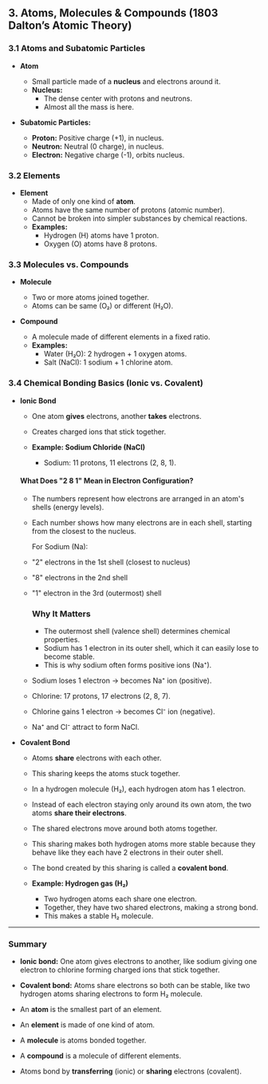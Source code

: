 ## 3. Atoms, Molecules & Compounds (1803 Dalton’s Atomic Theory)

### 3.1 Atoms and Subatomic Particles

- **Atom**

  - Small particle made of a **nucleus** and electrons around it.
  - **Nucleus:**
    - The dense center with protons and neutrons.
    - Almost all the mass is here.

- **Subatomic Particles:**
  - **Proton:** Positive charge (+1), in nucleus.
  - **Neutron:** Neutral (0 charge), in nucleus.
  - **Electron:** Negative charge (-1), orbits nucleus.

### 3.2 Elements

- **Element**
  - Made of only one kind of **atom**.
  - Atoms have the same number of protons (atomic number).
  - Cannot be broken into simpler substances by chemical reactions.
  - **Examples:**
    - Hydrogen (H) atoms have 1 proton.
    - Oxygen (O) atoms have 8 protons.

### 3.3 Molecules vs. Compounds

- **Molecule**

  - Two or more atoms joined together.
  - Atoms can be same (O₂) or different (H₂O).

- **Compound**
  - A molecule made of different elements in a fixed ratio.
  - **Examples:**
    - Water (H₂O): 2 hydrogen + 1 oxygen atoms.
    - Salt (NaCl): 1 sodium + 1 chlorine atom.

### 3.4 Chemical Bonding Basics (Ionic vs. Covalent)

- **Ionic Bond**

  - One atom **gives** electrons, another **takes** electrons.
  - Creates charged ions that stick together.

  - **Example: Sodium Chloride (NaCl)**
    - Sodium: 11 protons, 11 electrons (2, 8, 1).

  #### What Does "2 8 1" Mean in Electron Configuration?

  - The numbers represent how electrons are arranged in an atom's shells (energy levels).
  - Each number shows how many electrons are in each shell, starting from the closest to the nucleus.

    For Sodium (Na):

  - "2" electrons in the 1st shell (closest to nucleus)
  - "8" electrons in the 2nd shell
  - "1" electron in the 3rd (outermost) shell

    ### Why It Matters

    - The outermost shell (valence shell) determines chemical properties.
    - Sodium has 1 electron in its outer shell, which it can easily lose to become stable.
    - This is why sodium often forms positive ions (Na⁺).

  - Sodium loses 1 electron → becomes Na⁺ ion (positive).
  - Chlorine: 17 protons, 17 electrons (2, 8, 7).
  - Chlorine gains 1 electron → becomes Cl⁻ ion (negative).
  - Na⁺ and Cl⁻ attract to form NaCl.

- **Covalent Bond**

  - Atoms **share** electrons with each other.
  - This sharing keeps the atoms stuck together.
  - In a hydrogen molecule (H₂), each hydrogen atom has 1 electron.
  - Instead of each electron staying only around its own atom, the two atoms **share their electrons**.
  - The shared electrons move around both atoms together.
  - This sharing makes both hydrogen atoms more stable because they behave like they each have 2 electrons in their outer shell.
  - The bond created by this sharing is called a **covalent bond**.

  - **Example: Hydrogen gas (H₂)**
    - Two hydrogen atoms each share one electron.
    - Together, they have two shared electrons, making a strong bond.
    - This makes a stable H₂ molecule.

---

### Summary

- **Ionic bond:** One atom gives electrons to another, like sodium giving one electron to chlorine forming charged ions that stick together.
- **Covalent bond:** Atoms share electrons so both can be stable, like two hydrogen atoms sharing electrons to form H₂ molecule.

- An **atom** is the smallest part of an element.
- An **element** is made of one kind of atom.
- A **molecule** is atoms bonded together.
- A **compound** is a molecule of different elements.
- Atoms bond by **transferring** (ionic) or **sharing** electrons (covalent).

